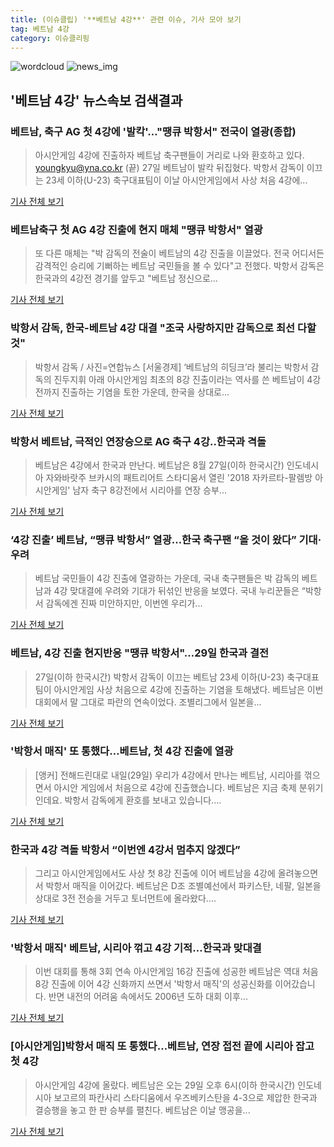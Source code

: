 ```yaml
---
title: (이슈클립) '**베트남 4강**' 관련 이슈, 기사 모아 보기
tag: 베트남 4강
category: 이슈클리핑
---
```

![wordcloud](https://s3.ap-northeast-2.amazonaws.com/lyrics101-wordcloud/2018-08-28-1535412144.png)
![news_img](https://user-images.githubusercontent.com/42597476/44507050-1206f400-a6e4-11e8-8d98-7ffbfebb353f.png)
## **'**베트남 4강**'** 뉴스속보 검색결과
### 베트남, 축구 AG 첫 4강에 '발칵'…"땡큐 박항서" 전국이 열광(종합)

>아시안게임 4강에 진출하자 베트남 축구팬들이 거리로 나와 환호하고 있다. youngkyu@yna.co.kr (끝) 27일 베트남이 발칵 뒤집혔다. 박항서 감독이 이끄는 23세 이하(U-23) 축구대표팀이 이날 아시안게임에서 사상 처음 4강에...

<a href="http://app.yonhapnews.co.kr/YNA/Basic/SNS/r.aspx?c=AKR20180828002451084&did=1195m" target="_blank">기사 전체 보기</a>

### 베트남축구 첫 AG 4강 진출에 현지 매체 "땡큐 박항서" 열광

>또 다른 매체는 "박 감독의 전술이 베트남의 4강 진출을 이끌었다. 전국 어디서든 감격적인 승리에 기뻐하는 베트남 국민들을 볼 수 있다"고 전했다. 박항서 감독은 한국과의 4강전 경기를 앞두고 "베트남 정신으로...

<a href="http://view.asiae.co.kr/news/view.htm?idxno=2018082806504980673" target="_blank">기사 전체 보기</a>

### 박항서 감독, 한국-**베트남 4강** 대결 "조국 사랑하지만 감독으로 최선 다할 것"

>박항서 감독 / 사진=연합뉴스 [서울경제] ‘베트남의 히딩크’라 불리는 박항서 감독의 진두지휘 아래 아시안게임 최초의 8강 진출이라는 역사를 쓴 베트남이 4강전까지 진출하는 기염을 토한 가운데, 한국을 상대로...

<a href="http://www.sedaily.com/NewsView/1S3JACBQ7M" target="_blank">기사 전체 보기</a>

### 박항서 베트남, 극적인 연장승으로 AG 축구 4강..한국과 격돌

>베트남은 4강에서 한국과 만난다. 베트남은 8월 27일(이하 한국시간) 인도네시아 자와바랏주 브카시의 패트리어트 스타디움서 열린 '2018 자카르타-팔렘방 아시안게임' 남자 축구 8강전에서 시리아를 연장 승부...

<a href="http://www.newsen.com/news_view.php?uid=201808280802020640" target="_blank">기사 전체 보기</a>

### ‘4강 진출’ 베트남, “땡큐 박항서” 열광…한국 축구팬 “올 것이 왔다” 기대·우려

>베트남 국민들이 4강 진출에 열광하는 가운데, 국내 축구팬들은 박 감독의 베트남과 4강 맞대결에 우려와 기대가 뒤섞인 반응을 보였다. 국내 누리꾼들은 “박항서 감독에겐 진짜 미안하지만, 이번엔 우리가...

<a href="http://news.donga.com/3/all/20180828/91707122/2" target="_blank">기사 전체 보기</a>

### 베트남, 4강 진출 현지반응 "땡큐 박항서"…29일 한국과 결전

>27일(이하 한국시간) 박항서 감독이 이끄는 베트남 23세 이하(U-23) 축구대표팀이 아시안게임 사상 처음으로 4강에 진출하는 기염을 토해냈다. 베트남은 이번 대회에서 말 그대로 파란의 연속이었다. 조별리그에서 일본을...

<a href="http://www.slist.kr/news/articleView.html?idxno=43793" target="_blank">기사 전체 보기</a>

### '박항서 매직' 또 통했다…베트남, 첫 4강 진출에 열광

>[앵커] 전해드린대로 내일(29일) 우리가 4강에서 만나는 베트남, 시리아를 꺾으면서 아시안 게임에서 처음으로 4강에 진출했습니다. 베트남은 지금 축제 분위기인데요. 박항서 감독에게 환호를 보내고 있습니다....

<a href="http://news.jtbc.joins.com/html/122/NB11687122.html" target="_blank">기사 전체 보기</a>

### 한국과 4강 격돌 박항서 “이번엔 4강서 멈추지 않겠다”

>그리고 아시안게임에서도 사상 첫 8강 진출에 이어 베트남을 4강에 올려놓으면서 박항서 매직을 이어갔다. 베트남은 D조 조별예선에서 파키스탄, 네팔, 일본을 상대로 3전 전승을 거두고 토너먼트에 올라왔다....

<a href="http://news.joins.com/article/olink/22511275" target="_blank">기사 전체 보기</a>

### '박항서 매직' 베트남, 시리아 꺾고 4강 기적…한국과 맞대결

>이번 대회를 통해 3회 연속 아시안게임 16강 진출에 성공한 베트남은 역대 처음 8강 진출에 이어 4강 신화까지 쓰면서 '박항서 매직'의 성공신화를 이어갔습니다. 반면 내전의 어려움 속에서도 2006년 도하 대회 이후...

<a href="https://news.sbs.co.kr/news/endPage.do?news_id=N1004908691&plink=ORI&cooper=NAVER" target="_blank">기사 전체 보기</a>

### [아시안게임]박항서 매직 또 통했다…베트남, 연장 접전 끝에 시리아 잡고 첫 4강

>아시안게임 4강에 올랐다. 베트남은 오는 29일 오후 6시(이하 한국시간) 인도네시아 보고르의 파칸사리 스타디움에서 우즈베키스탄을 4-3으로 제압한 한국과 결승행을 놓고 한 판 승부를 펼친다. 베트남은 이날 맹공을...

<a href="http://news.khan.co.kr/kh_news/khan_art_view.html?artid=201808280005001&code=980901" target="_blank">기사 전체 보기</a>


